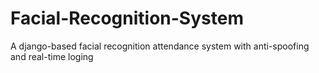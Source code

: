 # Facial-Recognition-System
A django-based facial recognition attendance system with anti-spoofing and real-time loging

